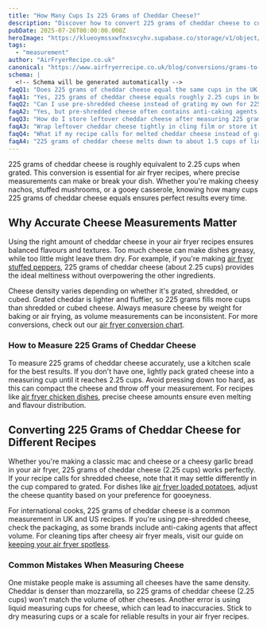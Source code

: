 ```yaml
---
title: "How Many Cups Is 225 Grams of Cheddar Cheese?"
description: "Discover how to convert 225 grams of cheddar cheese to cups for perfect air fryer recipes. Get accurate measurements and cooking tips!"
pubDate: 2025-07-26T00:00:00.000Z
heroImage: "https://klueoymssxwfnxsvcyhv.supabase.co/storage/v1/object/public/Shmucket/how-many-cups-is-225-grams-of-cheddar-cheese.png"
tags:
  - "measurement"
author: "AirFryerRecipe.co.uk"
canonical: "https://www.airfryerrecipe.co.uk/blog/conversions/grams-to-cups/how-many-cups-is-225-grams-of-cheddar-cheese"
schema: |
  <!-- Schema will be generated automatically -->
faqQ1: "Does 225 grams of cheddar cheese equal the same cups in the UK and USA?"
faqA1: "Yes, 225 grams of cheddar cheese equals roughly 2.25 cups in both the UK and USA. However, cup sizes are standardized in the US, while UK cooks often prefer weighing ingredients for accuracy. Always use a scale if possible for air fryer recipes."
faqQ2: "Can I use pre-shredded cheese instead of grating my own for 225 grams?"
faqA2: "Yes, but pre-shredded cheese often contains anti-caking agents, which can slightly alter the volume. For 225 grams of cheddar cheese, you may need to adjust the cup measurement slightly if using pre-shredded. Freshly grated cheese melts better in air fryer dishes."
faqQ3: "How do I store leftover cheddar cheese after measuring 225 grams?"
faqA3: "Wrap leftover cheddar cheese tightly in cling film or store it in an airtight container in the fridge. Use it within 3-5 days for best quality in your next air fryer recipe. Avoid freezing, as it can affect texture."
faqQ4: "What if my recipe calls for melted cheddar cheese instead of grated?"
faqA4: "225 grams of cheddar cheese melts down to about 1.5 cups of liquid cheese. Adjust your recipe accordingly, as melted cheese spreads more evenly in air fryer dishes like quesadillas or cheesy dips."
---
```

<p>225 grams of cheddar cheese is roughly equivalent to 2.25 cups when grated. This conversion is essential for air fryer recipes, where precise measurements can make or break your dish. Whether you're making cheesy nachos, stuffed mushrooms, or a gooey casserole, knowing how many cups 225 grams of cheddar cheese equals ensures perfect results every time.</p>  

<h2>Why Accurate Cheese Measurements Matter</h2>  
<p>Using the right amount of cheddar cheese in your air fryer recipes ensures balanced flavours and textures. Too much cheese can make dishes greasy, while too little might leave them dry. For example, if you're making <a href=https://www.airfryerrecipe.co.uk/recipes>air fryer stuffed peppers</a>, 225 grams of cheddar cheese (about 2.25 cups) provides the ideal meltiness without overpowering the other ingredients.</p>  

<p>Cheese density varies depending on whether it's grated, shredded, or cubed. Grated cheddar is lighter and fluffier, so 225 grams fills more cups than shredded or cubed cheese. Always measure cheese by weight for baking or air frying, as volume measurements can be inconsistent. For more conversions, check out our <a href=https://www.airfryerrecipe.co.uk/air-fryer-conversion-chart>air fryer conversion chart</a>.</p>  

<h3>How to Measure 225 Grams of Cheddar Cheese</h3>  
<p>To measure 225 grams of cheddar cheese accurately, use a kitchen scale for the best results. If you don't have one, lightly pack grated cheese into a measuring cup until it reaches 2.25 cups. Avoid pressing down too hard, as this can compact the cheese and throw off your measurement. For recipes like <a href=https://www.airfryerrecipe.co.uk/recipe-category/chicken>air fryer chicken dishes</a>, precise cheese amounts ensure even melting and flavour distribution.</p>  

<h2>Converting 225 Grams of Cheddar Cheese for Different Recipes</h2>  
<p>Whether you're making a classic mac and cheese or a cheesy garlic bread in your air fryer, 225 grams of cheddar cheese (2.25 cups) works perfectly. If your recipe calls for shredded cheese, note that it may settle differently in the cup compared to grated. For dishes like <a href=https://www.airfryerrecipe.co.uk/recipe-category/potatoes>air fryer loaded potatoes</a>, adjust the cheese quantity based on your preference for gooeyness.</p>  

<p>For international cooks, 225 grams of cheddar cheese is a common measurement in UK and US recipes. If you're using pre-shredded cheese, check the packaging, as some brands include anti-caking agents that affect volume. For cleaning tips after cheesy air fryer meals, visit our guide on <a href=https://www.airfryerrecipe.co.uk/air-fryer-cleaner>keeping your air fryer spotless</a>.</p>  

<h3>Common Mistakes When Measuring Cheese</h3>  
<p>One mistake people make is assuming all cheeses have the same density. Cheddar is denser than mozzarella, so 225 grams of cheddar cheese (2.25 cups) won't match the volume of other cheeses. Another error is using liquid measuring cups for cheese, which can lead to inaccuracies. Stick to dry measuring cups or a scale for reliable results in your air fryer recipes.</p>
